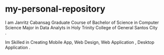 # my-personal-repository

I am Janritz Cabansag Graduate Course of Bachelor of Science 
in Computer Science Major in Data Analyts in Holy Trinity College of
General Santos City .

Im Skilled in Creating Mobile App, Web Design, Web Application , Desktop Application .
